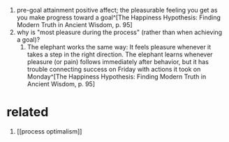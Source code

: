 1. pre-goal attainment positive affect; the pleasurable feeling you get as you make progress toward a goal^[The Happiness Hypothesis: Finding Modern Truth in Ancient Wisdom, p. 95]
2. why is "most pleasure during the process" (rather than when achieving a goal)?
	1. The elephant works the same way: It feels pleasure whenever it takes a step in the right direction. The elephant learns whenever pleasure (or pain) follows immediately after behavior, but it has trouble connecting success on Friday with actions it took on Monday^[The Happiness Hypothesis: Finding Modern Truth in Ancient Wisdom, p. 95]
# related
1. [[process optimalism]]